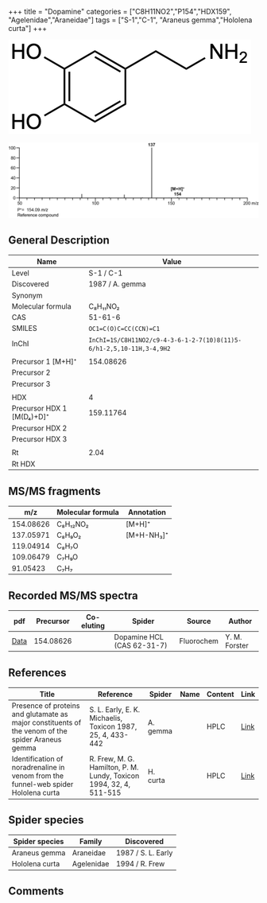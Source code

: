 +++
title = "Dopamine"
categories = ["C8H11NO2","P154","HDX159",
"Agelenidae","Araneidae"]
tags = ["S-1","C-1",
"Araneus gemma","Hololena curta"]
+++

![](/img/Dopamine.png)

![](/img_MSMS/154_Dopamine.png)

## General Description

| Name                      | Value           |
|---------------------------|-----------------|
| Level                     | S-1 / C-1               |
| Discovered                | 1987 / A. gemma |
| Synonym                   |                 |
| Molecular formula         | C₈H₁₁NO₂        |
| CAS                       | 51-61-6         |
| SMILES | `OC1=C(O)C=CC(CCN)=C1`  |
| InChI  | `InChI=1S/C8H11NO2/c9-4-3-6-1-2-7(10)8(11)5-6/h1-2,5,10-11H,3-4,9H2`  |
|                           |                 |
| Precursor 1 [M+H]⁺        | 154.08626       |
| Precursor 2               |                 |
| Precursor 3               |                 |
|                           |                 |
| HDX                       | 4               |
| Precursor HDX 1 [M(D₄)+D]⁺ | 159.11764       |
| Precursor HDX 2           |                 |
| Precursor HDX 3           |                 |
|                           |                 |
| Rt                        | 2.04            |
| Rt HDX                    |                 |

## MS/MS fragments

| m/z       | Molecular formula | Annotation |
|-----------|-------------------|------------|
| 154.08626 | C₈H₁₂NO₂          | [M+H]⁺     |
| 137.05971 | C₈H₉O₂            | [M+H-NH₃]⁺ |
| 119.04914 | C₈H₇O            |            |
| 109.06479 | C₇H₉O            |            |
| 91.05423  | C₇H₇              |            |

## Recorded MS/MS spectra

| pdf                                | Precursor | Co-eluting | Spider                     | Source     | Author        |
|------------------------------------|-----------|------------|----------------------------|------------|---------------|
| [Data](/pdf/154_Dopamine_2-04.pdf) | 154.08626 |            | Dopamine HCL (CAS 62-31-7) | Fluorochem | Y. M. Forster |

## References

| Title                                                                                             | Reference                                                          | Spider   | Name | Content | Link                                         |
|---------------------------------------------------------------------------------------------------|--------------------------------------------------------------------|----------|------|---------|----------------------------------------------|
| Presence of proteins and glutamate as major constituents of the venom of the spider Araneus gemma | S. L. Early, E. K. Michaelis, Toxicon 1987, 25, 4, 433-442         | A. gemma |      | HPLC    | [Link](https://doi.org/10.1016/0041-0101(87)90077-8) |
| Identification of noradrenaline in venom from the funnel-web spider Hololena curta                | R. Frew, M. G. Hamilton, P. M. Lundy, Toxicon 1994, 32, 4, 511-515 | H. curta |      | HPLC    | [Link](https://doi.org/10.1016/0041-0101(94)90303-4) |

## Spider species

| Spider species | Family     | Discovered         |
|----------------|------------|--------------------|
| Araneus gemma  | Araneidae  | 1987 / S. L. Early |
| Hololena curta | Agelenidae | 1994 / R. Frew     |

## Comments